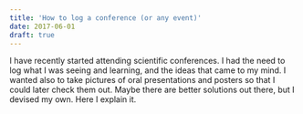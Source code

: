 ```yaml
---
title: 'How to log a conference (or any event)'
date: 2017-06-01
draft: true 
---
```


I have recently started attending scientific conferences. I had the need to log what
I was seeing and learning, and the ideas that came to my mind. I wanted also to
take pictures of oral presentations and posters so that I could later check them
out. Maybe there are better solutions out there, but I devised my own. Here I
explain it.



